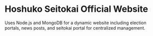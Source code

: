 # Hoshuko Seitokai Official Website

Uses Node.js and MongoDB for a dynamic website including election portals, news posts, and seitokai portal for centralized management. 
